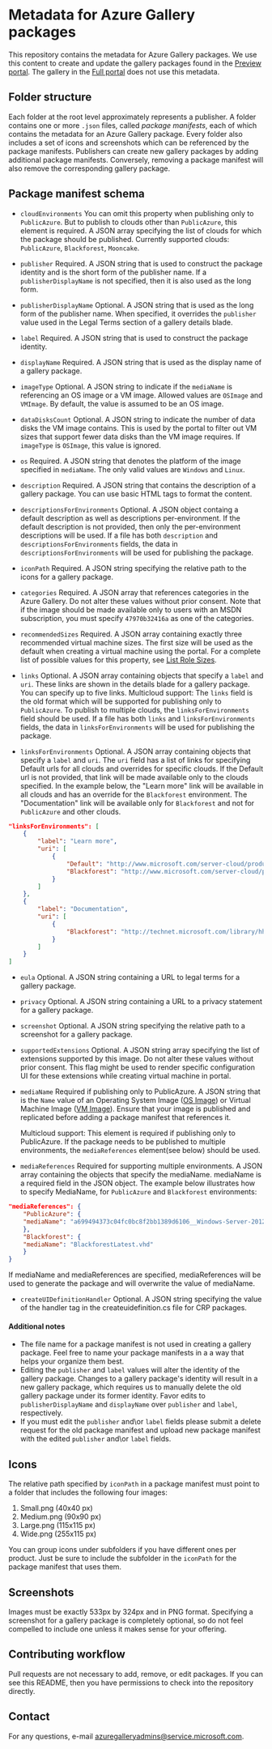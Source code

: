 # Metadata for Azure Gallery packages

This repository contains the metadata for Azure Gallery packages. We use this content to create and update the gallery packages found in the [Preview portal](https://portal.azure.com). The gallery in the [Full portal](https://manage.windowsazure.com) does not use this metadata.

## Folder structure

Each folder at the root level approximately represents a publisher. A folder contains one or more `.json` files, called *package manifests*, each of which contains the metadata for an Azure Gallery package. Every folder also includes a set of icons and screenshots which can be referenced by the package manifests. Publishers can create new gallery packages by adding additional package manifests. Conversely, removing a package manifest will also remove the corresponding gallery package.

## Package manifest schema

* `cloudEnvironments`
You can omit this property when publishing only to `PublicAzure`. But to publish to clouds other than `PublicAzure`, this element is required. A JSON array specifying the list of clouds for which the package should be published. Currently supported clouds: `PublicAzure`, `Blackforest`, `Mooncake`. 

* `publisher`
Required. A JSON string that is used to construct the package identity and is the short form of the publisher name. If a `publisherDisplayName` is not specified, then it is also used as the long form.

* `publisherDisplayName`
Optional. A JSON string that is used as the long form of the publisher name. When specified, it overrides the `publisher` value used in the Legal Terms section of a gallery details blade.

* `label`
Required. A JSON string that is used to construct the package identity.

* `displayName`
Required. A JSON string that is used as the display name of a gallery package.

* `imageType`
Optional. A JSON string to indicate if the `mediaName` is referencing an OS image or a VM image. Allowed values are `OSImage` and `VMImage`. By default, the value is assumed to be an OS image.

* `dataDisksCount`
Optional. A JSON string to indicate the number of data disks the VM image contains. This is used by the portal to filter out VM sizes that support fewer data disks than the VM image requires. If `imageType` is `OSImage`, this value is ignored.

* `os`
Required. A JSON string that denotes the platform of the image specified in `mediaName`. The only valid values are `Windows` and `Linux`.

* `description`
Required. A JSON string that contains the description of a gallery package. You can use basic HTML tags to format the content.

* `descriptionsForEnvironments`
Optional. A JSON object containg a default description as well as descriptions per-environment. If the default description is not provided, then only the per-environment descriptions will be used. If a file has both `description` and `descriptionsForEnvironments` fields, the data in `descriptionsForEnvironments` will be used for publishing the package.

* `iconPath`
Required. A JSON string specifying the relative path to the icons for a gallery package.

* `categories`
Required. A JSON array that references categories in the Azure Gallery. Do not alter these values without prior consent. Note that if the image should be made available only to users with an MSDN subscription, you must specify `47970b32416a` as one of the categories.

* `recommendedSizes`
Required. A JSON array containing exactly three recommended virtual machine sizes. The first size will be used as the default  when creating a virtual machine using the portal. For a complete list of possible values for this property, see [List Role Sizes](http://msdn.microsoft.com/en-us/library/azure/dn469422.aspx).

* `links`
Optional. A JSON array containing objects that specify a `label` and `uri`. These links are shown in the details blade for a gallery package. You can specify up to five links.
Multicloud support: The `links` field is the old format which will be supported for publishing only to `PublicAzure`. To publish to multiple clouds, the `linksForEnvironments` field should be used. If a file has both `links` and `linksForEnvironments` fields, the data in `linksForEnvironments` will be used for publishing the package. 

* `linksForEnvironments`
Optional. A JSON array containing objects that specify a `label` and `uri`. The `uri` field has a list of links for specifying Default urls for all clouds and overrides for specific clouds. If the Default url is not provided, that link will be made available only to the clouds specified. In the example below, the "Learn more" link will be available in all clouds and has an override for the `Blackforest` environment. The "Documentation" link will be available only for `Blackforest` and not for `PublicAzure` and other clouds. 
```json
"linksForEnvironments": [
    {
        "label": "Learn more",
        "uri": [
            {
                "Default": "http://www.microsoft.com/server-cloud/products/windows-server-2012-r2/",
                "Blackforest": "http://www.microsoft.com/server-cloud/products/windows-server-2012-r2/blackforest"
            }
        ]
    },
    {
        "label": "Documentation",
        "uri": [
            {
                "Blackforest": "http://technet.microsoft.com/library/hh801901.aspx/Blackforest"
            }
        ]
    }
]
```

* `eula`
Optional. A JSON string containing a URL to legal terms for a gallery package.

* `privacy`
Optional. A JSON string containing a URL to a privacy statement for a gallery package.

* `screenshot`
Optional. A JSON string specifying the relative path to a screenshot for a gallery package.

* `supportedExtensions`
Optional. A JSON string array specifying the list of extensions supported by this image. Do not alter these values without prior consent. This flag might be used to render specific configuration UI for these extensions while creating virtual machine in portal.

* `mediaName`
Required if publishing only to PublicAzure. A JSON string that is the `Name` value of an Operating System Image ([OS Image](http://msdn.microsoft.com/library/azure/jj157191.aspx)) or Virtual Machine Image ([VM Image](http://msdn.microsoft.com/library/azure/dn499770.aspx)). Ensure that your image is published and replicated before adding a package manifest that references it.

  Multicloud support: This element is required if publishing only to PublicAzure. If the package needs to be published to multiple environments, the `mediaReferences` element(see below) should be used.

* `mediaReferences`
Required for supporting multiple environments. A JSON array containing the objects that specify the mediaName. mediaName is a required field in the JSON object. The example below illustrates how to specify MediaName, for `PublicAzure` and `Blackforest` environments: 
```json
"mediaReferences": {
    "PublicAzure": {
    "mediaName": "a699494373c04fc0bc8f2bb1389d6106__Windows-Server-2012-R2-20160126-en.us-127GB.vhd"
    },
    "Blackforest": {
    "mediaName": "BlackforestLatest.vhd"
    }
}
```

  If mediaName and mediaReferences are specified, mediaReferences will be used to generate the package and will overwrite the value of mediaName. 

* `createUIDefinitionHandler`
Optional. A JSON string specifying the value of the handler tag in the createuidefinition.cs file for CRP packages. 

#### Additional notes

* The file name for a package manifest is not used in creating a gallery package. Feel free to name your package manifests in a a way that helps your organize them best.
* Editing the `publisher` and `label` values will alter the identity of the gallery package. Changes to a gallery package's identity will result in a new gallery package, which requires us to manually delete the old gallery package under its former  identity. Favor edits to `publisherDisplayName` and `displayName` over `publisher` and `label`, respectively.
* If you must edit the `publisher` and\or `label` fields please submit a delete request for the old package manifest and upload new package manifest with the edited `publisher` and\or `label` fields.

## Icons

The relative path specified by `iconPath` in a package manifest must point to a folder that includes the following four images:

1. Small.png (40x40 px)
2. Medium.png (90x90 px)
3. Large.png (115x115 px)
4. Wide.png (255x115 px)

You can group icons under subfolders if you have different ones per product. Just be sure to include the subfolder in the `iconPath` for the package manifest that uses them.

## Screenshots

Images must be exactly 533px by 324px and in PNG format. Specifying a screenshot for a gallery package is completely optional, so do not feel compelled to include one unless it makes sense for your offering.

## Contributing workflow

Pull requests are not necessary to add, remove, or edit packages. If you can see this README, then you have permissions to check into the repository directly.

## Contact

For any questions, e-mail azuregalleryadmins@service.microsoft.com.
